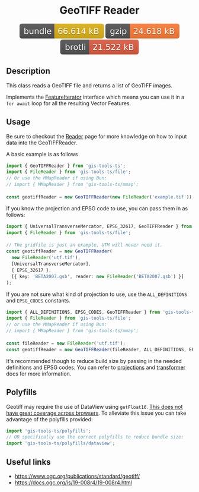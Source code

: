<h1 style="text-align: center;">
  <div align="center">GeoTIFF Reader</div>
</h1>

<p align="center">
  <img src="../../assets/badges/geotiff-file.svg" alt="geotiff-file-ts">
  <img src="../../assets/badges/geotiff-gzip.svg" alt="geotiff-gzip-ts">
  <img src="../../assets/badges/geotiff-brotli.svg" alt="geotiff-brotli-ts">
</p>

## Description

This class reads a GeoTIFF file and returns a list of GeoTIFF images.

Implements the [FeatureIterator](https://open-s2.github.io/gis-tools/interfaces/index.FeatureIterator.html) interface which means you can use it in a `for await` loop for all the resulting Vector Features.

## Usage

Be sure to checkout the [Reader](reader.md) page for more knowledge on how to input data into the GeoTIFFReader.

A basic example is as follows

```ts
import { GeoTIFFReader } from 'gis-tools-ts';
import { FileReader } from 'gis-tools-ts/file';
// Or use the MMapReader if using Bun:
// import { MMapReader } from 'gis-tools-ts/mmap';

const geotiffReader = new GeoTIFFReader(new FileReader('example.tif'));
```

If you know the projection and EPSG code to use, you can pass them in as follows:

```ts
import { UniversalTransverseMercator, EPSG_32617, GeoTIFFReader } from 'gis-tools-ts';
import { FileReader } from 'gis-tools-ts/file';

// The gridfile is just an example, UTM will never need it.
const geotiffReader = new GeoTIFFReader(
  new FileReader('utf.tif'),
  [UniversalTransverseMercator],
  { EPSG_32617 },
  [{ key: 'BETA2007.gsb', reader: new FileReader('BETA2007.gsb') }]
);
```

If you are not sure what kind of projection to use, use the `ALL_DEFINITIONS` and `EPSG_CODES` constants.

```ts
import { ALL_DEFINITIONS, EPSG_CODES, GeoTIFFReader } from 'gis-tools-ts';
import { FileReader } from 'gis-tools-ts/file';
// or use the MMapReader if using Bun:
// import { MMapReader } from 'gis-tools-ts/mmap';

const fileReader = new FileReader('utf.tif');
const geotiffReader = new GeoTIFFReader(fileReader, ALL_DEFINITIONS, EPSG_CODES);
```

It's recommended though to reduce build size by passing in the needed definitions and EPSG codes. You can refer to [projections](../proj4/projections.md) and [transformer](../proj4/transformer.md)  docs for more information.

## Polyfills

Geotiff may require the use of DataView using `getFloat16`. [This does not have great coverage across browsers](https://caniuse.com/?search=getFloat16). To alleviate this issue you can take advantage of the polyfills provided:

```ts
import 'gis-tools-ts/polyfills';
// OR specifically use the correct polyfills to reduce bundle size:
import 'gis-tools-ts/polyfills/dataview';
```

## Useful links

- <https://www.ogc.org/publications/standard/geotiff/>
- <https://docs.ogc.org/is/19-008r4/19-008r4.html>
